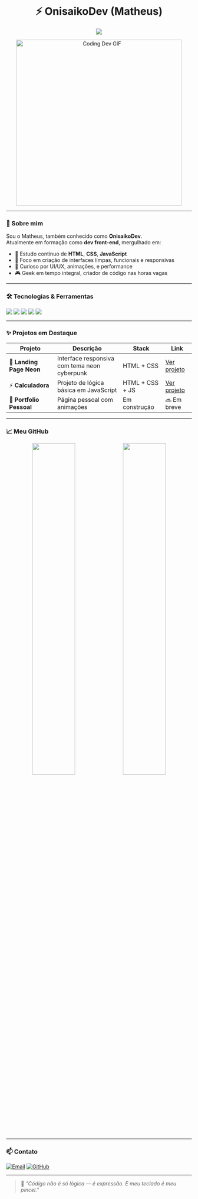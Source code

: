 <h1 align="center">⚡ OnisaikoDev (Matheus)</h1>
<p align="center">
  <img src="https://readme-typing-svg.herokuapp.com?font=Fira+Code&duration=3000&pause=1000&color=00ffcc&center=true&vCenter=true&width=700&lines=Desenvolvedor+Front-End;Em+constante+evolução;Apaixonado+por+programar+e+criar+experiências" />
</p>

<p align="center">
  <img src="https://media.giphy.com/media/qgQUggAC3Pfv687qPC/giphy.gif" width="450" alt="Coding Dev GIF">
</p>

---

### 🚀 Sobre mim

Sou o Matheus, também conhecido como **OnisaikoDev**.  
Atualmente em formação como **dev front-end**, mergulhado em:

- 🧠 Estudo contínuo de **HTML**, **CSS**, **JavaScript**
- 🎯 Foco em criação de interfaces limpas, funcionais e responsivas
- 🔎 Curioso por UI/UX, animações, e performance
- 🎮 Geek em tempo integral, criador de código nas horas vagas

---

### 🛠️ Tecnologias & Ferramentas

<p>
  <img src="https://img.shields.io/badge/HTML5-E34F26?style=flat-square&logo=html5&logoColor=white" />
  <img src="https://img.shields.io/badge/CSS3-1572B6?style=flat-square&logo=css3&logoColor=white" />
  <img src="https://img.shields.io/badge/JavaScript-F7DF1E?style=flat-square&logo=javascript&logoColor=black" />
  <img src="https://img.shields.io/badge/Git-F05032?style=flat-square&logo=git&logoColor=white" />
  <img src="https://img.shields.io/badge/VSCode-007ACC?style=flat-square&logo=visualstudiocode&logoColor=white" />
</p>

---

### ✨ Projetos em Destaque

| Projeto | Descrição | Stack | Link |
|--------|-----------|--------|------|
| 🧪 **Landing Page Neon** | Interface responsiva com tema neon cyberpunk | HTML + CSS | [Ver projeto](https://github.com/OnisaikoDev/landing-page) |
| ⚡ **Calculadora** | Projeto de lógica básica em JavaScript | HTML + CSS + JS | [Ver projeto](https://github.com/OnisaikoDev/calculadora-js) |
| 🧰 **Portfolio Pessoal** | Página pessoal com animações | Em construção | 🔜 Em breve

---

### 📈 Meu GitHub

<div align="center">
  <img width="48%" src="https://github-readme-stats.vercel.app/api?username=OnisaikoDev&show_icons=true&theme=tokyonight&hide_title=true&hide_border=true&bg_color=0d1117&title_color=00ffcc&icon_color=00ffcc" />
  <img width="48%" src="https://github-readme-stats.vercel.app/api/top-langs/?username=OnisaikoDev&layout=compact&theme=tokyonight&hide_border=true&bg_color=0d1117&title_color=00ffcc" />
</div>

---

### 📫 Contato

[![Email](https://img.shields.io/badge/Email-matheusd.rosa00@gmail.com-00ffcc?style=flat-square&logo=gmail&logoColor=white)](mailto:matheusd.rosa00@gmail.com)
[![GitHub](https://img.shields.io/badge/GitHub-OnisaikoDev-0d1117?style=flat-square&logo=github&logoColor=white)](https://github.com/OnisaikoDev)

---

> 🔮 *"Código não é só lógica — é expressão. E meu teclado é meu pincel."*
